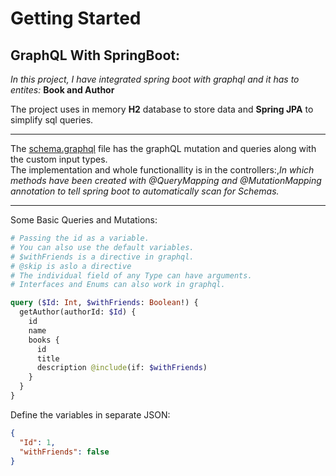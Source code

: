 # Getting Started

## GraphQL With SpringBoot:

_In this project, I have integrated spring boot with graphql and it has to entites:_
**Book and Author**

The project uses in memory **H2** database to store data and **Spring JPA** to simplify sql queries.

---

The [schema.graphql](https://github.com/kasodeep/SpringBoot-GraphQL/blob/master/src/main/resources/graphql/schema.graphqls) file has the graphQL mutation and queries along with the custom input types.
<br>
The implementation and whole functionallity is in the controllers:,_In which methods have been created with @QueryMapping and @MutationMapping annotation to tell spring boot to automatically scan for Schemas._

---

Some Basic Queries and Mutations:

```graphql
# Passing the id as a variable.
# You can also use the default variables.
# $withFriends is a directive in graphql.
# @skip is aslo a directive
# The individual field of any Type can have arguments.
# Interfaces and Enums can also work in graphql.

query ($Id: Int, $withFriends: Boolean!) {
  getAuthor(authorId: $Id) {
    id
    name
    books {
      id
      title
      description @include(if: $withFriends)
    }
  }
}
```

Define the variables in separate JSON:

```json
{
  "Id": 1,
  "withFriends": false
}
```
